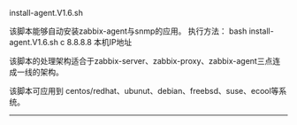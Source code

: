 install-agent.V1.6.sh

该脚本能够自动安装zabbix-agent与snmp的应用。
执行方法： bash install-agent.V1.6.sh c 8.8.8.8 本机IP地址

该脚本的处理架构适合于zabbix-server、zabbix-proxy、zabbix-agent三点连成一线的架构。

该脚本可应用到  centos/redhat、ubunut、debian、freebsd、suse、ecool等系统。

-------------------------------------------------------------------------------------------

